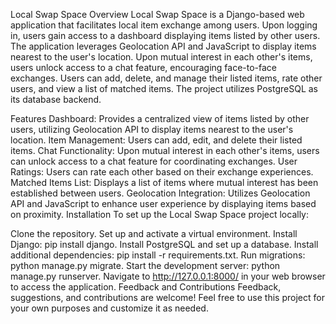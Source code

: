 Local Swap Space
Overview
Local Swap Space is a Django-based web application that facilitates local item exchange among users. Upon logging in, users gain access to a dashboard displaying items listed by other users. The application leverages Geolocation API and JavaScript to display items nearest to the user's location. Upon mutual interest in each other's items, users unlock access to a chat feature, encouraging face-to-face exchanges. Users can add, delete, and manage their listed items, rate other users, and view a list of matched items. The project utilizes PostgreSQL as its database backend.

Features
Dashboard: Provides a centralized view of items listed by other users, utilizing Geolocation API to display items nearest to the user's location.
Item Management: Users can add, edit, and delete their listed items.
Chat Functionality: Upon mutual interest in each other's items, users can unlock access to a chat feature for coordinating exchanges.
User Ratings: Users can rate each other based on their exchange experiences.
Matched Items List: Displays a list of items where mutual interest has been established between users.
Geolocation Integration: Utilizes Geolocation API and JavaScript to enhance user experience by displaying items based on proximity.
Installation
To set up the Local Swap Space project locally:

Clone the repository.
Set up and activate a virtual environment.
Install Django: pip install django.
Install PostgreSQL and set up a database.
Install additional dependencies: pip install -r requirements.txt.
Run migrations: python manage.py migrate.
Start the development server: python manage.py runserver.
Navigate to http://127.0.0.1:8000/ in your web browser to access the application.
Feedback and Contributions
Feedback, suggestions, and contributions are welcome! Feel free to use this project for your own purposes and customize it as needed.

